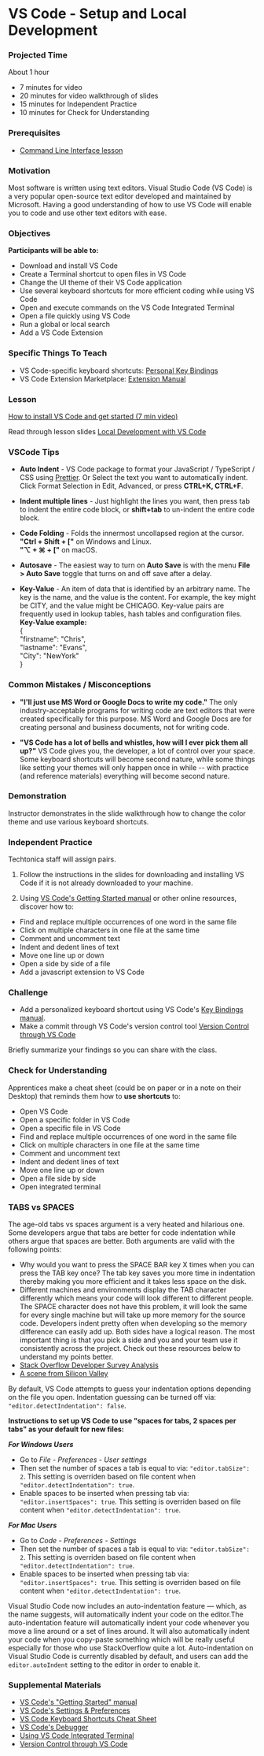 # VS Code - Setup and Local Development

### Projected Time
About 1 hour
- 7 minutes for video
- 20 minutes for video walkthrough of slides
- 15 minutes for Independent Practice
- 10 minutes for Check for Understanding

### Prerequisites
- [Command Line Interface lesson](/command-line/command-line-interface.md)

### Motivation

Most software is written using text editors. Visual Studio Code (VS Code) is a very popular open-source text editor developed and maintained by Microsoft. Having a good understanding of how to use VS Code will enable you to code and use other text editors with ease.

### Objectives
**Participants will be able to:**
- Download and install VS Code
- Create a Terminal shortcut to open files in VS Code
- Change the UI theme of their VS Code application
- Use several keyboard shortcuts for more efficient coding while using VS Code
- Open and execute commands on the VS Code Integrated Terminal
- Open a file quickly using VS Code
- Run a global or local search
- Add a VS Code Extension


### Specific Things To Teach
- VS Code-specific keyboard shortcuts: [Personal Key Bindings](https://code.visualstudio.com/docs/getstarted/keybindings)
- VS Code Extension Marketplace: [Extension Manual](https://code.visualstudio.com/docs/editor/extension-gallery)

### Lesson
[How to install VS Code and get started (7 min video)](https://www.youtube.com/watch?v=THDTDTkyB1I)

Read through lesson slides [Local Development with VS Code](https://docs.google.com/presentation/d/1QAMxrS1ZOvtSn7MuYxTmeanrMQi_O8Z5UVq-4LzLqso/edit?usp=sharing)

### VSCode Tips

- **Auto Indent** - VS Code package to format your JavaScript / TypeScript / CSS using [Prettier](https://marketplace.visualstudio.com/items?itemName=esbenp.prettier-vscode). Or Select the text you want to automatically indent. Click Format Selection in Edit, Advanced, or press **CTRL+K, CTRL+F**. 

- **Indent multiple lines** - Just highlight the lines you want, then press tab to indent the entire code block, or **shift+tab** to un-indent the entire code block.

- **Code Folding** - Folds the innermost uncollapsed region at the cursor.<br>
                     **"Ctrl + Shift + ["** on Windows and Linux.<br>
                     **"⌥ + ⌘ + ["** on macOS.
                     
- **Autosave** - The easiest way to turn on **Auto Save** is with the menu **File > Auto Save** toggle that turns on and off save after                  a delay.                    

- **Key-Value** - An item of data that is identified by an arbitrary name. The key is the name, and the value is the content. For example, the key might be CITY, and the value might be CHICAGO. Key-value pairs are frequently used in lookup tables, hash tables and configuration files.<br>
**Key-Value example:**<br>
{<br>
  "firstname": "Chris",<br>
  "lastname": "Evans",<br>
  "City": "NewYork"<br>
}
         
### Common Mistakes / Misconceptions

- **"I'll just use MS Word or Google Docs to write my code."** The only industry-acceptable programs for writing code are text editors that were created specifically for this purpose. MS Word and Google Docs are for creating personal and business documents, not for writing code.

- **"VS Code has a lot of bells and whistles, how will I ever pick them all up?"** VS Code gives you, the developer, a lot of control over your space. Some keyboard shortcuts will become second nature, while some things like setting your themes will only happen once in while -- with practice (and reference materials) everything will become second nature.

### Demonstration

Instructor demonstrates in the slide walkthrough how to change the color theme and use various keyboard shortcuts.

### Independent Practice

Techtonica staff will assign pairs.

1. Follow the instructions in the slides for downloading and installing VS Code if it is not already downloaded to your machine.

2. Using [VS Code's Getting Started manual](https://code.visualstudio.com/docs) or other online resources, discover how to:
- Find and replace multiple occurrences of one word in the same file
- Click on multiple characters in one file at the same time
- Comment and uncomment text
- Indent and dedent lines of text
- Move one line up or down
- Open a side by side of a file
- Add a javascript extension to VS Code

### Challenge

- Add a personalized keyboard shortcut using VS Code's [Key Bindings manual](https://code.visualstudio.com/docs/getstarted/keybindings).
- Make a commit through VS Code's version control tool [Version Control through VS Code](https://code.visualstudio.com/docs/editor/versioncontrol)

Briefly summarize your findings so you can share with the class.

### Check for Understanding

Apprentices make a cheat sheet (could be on paper or in a note on their Desktop) that reminds them how to **use shortcuts** to:

- Open VS Code
- Open a specific folder in VS Code
- Open a specific file in VS Code
- Find and replace multiple occurrences of one word in the same file
- Click on multiple characters in one file at the same time
- Comment and uncomment text
- Indent and dedent lines of text
- Move one line up or down
- Open a file side by side
- Open integrated terminal

### TABS vs SPACES
The age-old tabs vs spaces argument is a very heated and hilarious one. Some developers argue that tabs are better for code indentation while others argue that spaces are better. Both arguments are valid with the following points:
- Why would you want to press the SPACE BAR key X times when you can press the TAB key once? The tab key saves you more time in indentation thereby making you more efficient and it takes less space on the disk.
- Different machines and environments display the TAB character differently which means your code will look different to different people. The SPACE character does not have this problem, it will look the same for every single machine but will take up more memory for the source code. Developers indent pretty often when developing so the memory difference can easily add up.
Both sides have a logical reason. The most important thing is that you pick a side and you and your team use it consistently across the project. Check out these resources below to understand my points better.
- [Stack Overflow Developer Survey Analysis](https://stackoverflow.blog/2017/06/15/developers-use-spaces-make-money-use-tabs/)
- [A scene from Silicon Valley](https://www.youtube.com/watch?v=SsoOG6ZeyUI)

By default, VS Code attempts to guess your indentation options depending on the file you open. Indentation guessing can be turned off via: `"editor.detectIndentation": false`. 

**Instructions to set up VS Code to use "spaces for tabs, 2 spaces per tabs" as your default for new files:**

***For Windows Users***
- Go to *File - Preferences - User settings*
- Then set the number of spaces a tab is equal to via: `"editor.tabSize": 2`. This setting is overriden based on file content when `"editor.detectIndentation": true`.
- Enable spaces to be inserted when pressing tab via: `"editor.insertSpaces": true`. This setting is overriden based on file content when `"editor.detectIndentation": true`.

***For Mac Users***
- Go to *Code - Preferences - Settings*
- Then set the number of spaces a tab is equal to via: `"editor.tabSize": 2`. This setting is overriden based on file content when `"editor.detectIndentation": true`.
- Enable spaces to be inserted when pressing tab via: `"editor.insertSpaces": true`. This setting is overriden based on file content when `"editor.detectIndentation": true`.

Visual Studio Code now includes an auto-indentation feature — which, as the name suggests, will automatically indent your code on the editor.The auto-indentation feature will automatically indent your code whenever you move a line around or a set of lines around. It will also automatically indent your code when you copy-paste something which will be really useful especially for those who use StackOverflow quite a lot. Auto-indentation on Visual Studio Code is currently disabled by default, and users can add the `editor.autoIndent` setting to the editor in order to enable it.

### Supplemental Materials

- [VS Code's "Getting Started" manual](https://code.visualstudio.com/docs)
- [VS Code's Settings & Preferences](https://code.visualstudio.com/docs/getstarted/settings)
- [VS Code Keyboard Shortcuts Cheat Sheet](https://code.visualstudio.com/shortcuts/keyboard-shortcuts-macos.pdf)
- [VS Code's Debugger](https://code.visualstudio.com/docs/editor/debugging)
- [Using VS Code Integrated Terminal](https://code.visualstudio.com/docs/editor/integrated-terminal)
- [Version Control through VS Code](https://code.visualstudio.com/docs/editor/versioncontrol)